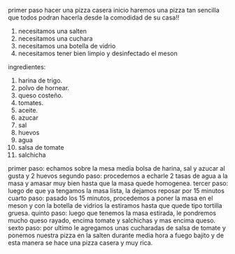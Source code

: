 primer paso hacer una pizza casera
inicio
haremos una pizza tan sencilla que todos podran hacerla desde la comodidad de su casa!!
1. necesitamos una salten 
2. necesitamos una cuchara
3. necesitamos una botella de vidrio
4. necesitamos tener bien limpio y desinfectado el meson

ingredientes:   

1. harina de trigo.
2. polvo de hornear.
3. queso costeño.
4. tomates.
5. aceite.
6. azucar
7. sal
8. huevos
9. agua
10. salsa de tomate
11. salchicha

primer paso: echamos sobre la mesa media bolsa de harina, sal y azucar al gusta y 2 huevos
segundo paso: procedemos a echarle 2 tasas de agua a la masa y amasar muy bien hasta que la masa quede homogenea.
tercer paso: luego de que ya tengamos la masa lista, la dejamos reposar por 15 minutos
cuarto paso: pasado los 15 minutos, procedemos a poner la masa en el meson y con la botella de vidrios la estiramos hasta que quede tipo tortilla gruesa.
quinto paso: luego que tenemos la masa estirada, le pondremos mucho queso rayado, encima tomate y salchichas y mas encima queso.
sexto paso: por ultimo le agregamos unas cucharadas de salsa de tomate y ponemos nuestra pizza en la salten durante media hora a fuego bajito y de esta manera se hace una pizza casera y muy rica.